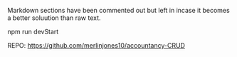 Markdown sections have been commented out but left in incase it becomes a better soluution than raw text.

npm run devStart

REPO:
https://github.com/merlinjones10/accountancy-CRUD
